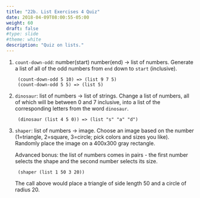 ```yaml
---
title: "22b. List Exercises 4 Quiz"
date: 2018-04-09T08:00:55-05:00
weight: 60
draft: false
#type: slide
#theme: white
description: "Quiz on lists."
---
```


1. `count-down-odd`: number(start) number(end) -> list of numbers. Generate a list of all of the odd numbers from `end` down to `start` (inclusive).

        (count-down-odd 5 10) => (list 9 7 5)
        (count-down-odd 5 5) => (list 5)
        
2. `dinosaur`: list of numbers -> list of strings. Change a list of numbers, all of which will be between 0 and 7 inclusive, into a list of the corresponding letters from the word `dinosaur`. 

        (dinosaur (list 4 5 0)) => (list "s" "a" "d")
        
3. `shaper`: list of numbers -> image. Choose an image based on the number (1=triangle, 2=square, 3=circle; pick colors and sizes you like). Randomly place the image on a 400x300 gray rectangle. 

    Advanced bonus: the list of numbers comes in pairs - the first number selects the shape and the second number selects its size.

        (shaper (list 1 50 3 20)) 

    The call above would place a triangle of side length 50 and a circle of radius 20. 



    
